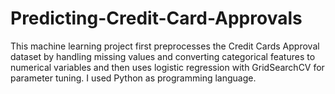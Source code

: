 # Predicting-Credit-Card-Approvals
This machine learning project first preprocesses the Credit Cards Approval dataset by handling missing values and converting categorical features to numerical variables and then uses logistic regression with GridSearchCV for parameter tuning.
I used Python as programming language.
